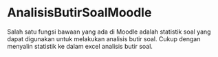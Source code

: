 # AnalisisButirSoalMoodle
Salah satu fungsi bawaan yang ada di Moodle adalah statistik soal yang dapat digunakan untuk melakukan analisis butir soal. Cukup dengan menyalin statistik ke dalam excel analisis butir soal.

